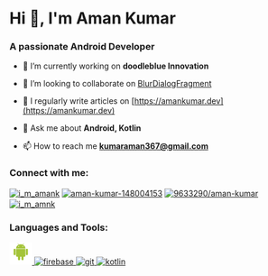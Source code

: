 <h1>Hi 👋, I'm Aman Kumar</h1>
<h3>A passionate Android Developer</h3>

- 🔭 I’m currently working on **doodleblue Innovation**

- 👯 I’m looking to collaborate on [BlurDialogFragment](https://github.com/amanzan/BlurDialogFragment)

- 📝 I regularly write articles on [https://amankumar.dev](https://amankumar.dev)

- 💬 Ask me about **Android, Kotlin**

- 📫 How to reach me **kumaraman367@gmail.com**

<h3 align="left">Connect with me:</h3>
<p align="left">
<a href="https://twitter.com/i_m_amank" target="blank"><img align="center" src="https://cdn.jsdelivr.net/npm/simple-icons@3.0.1/icons/twitter.svg" alt="i_m_amank" height="30" width="40" /></a>
<a href="https://linkedin.com/in/aman-kumar-148004153" target="blank"><img align="center" src="https://cdn.jsdelivr.net/npm/simple-icons@3.0.1/icons/linkedin.svg" alt="aman-kumar-148004153" height="30" width="40" /></a>
<a href="https://stackoverflow.com/users/9633290/aman-kumar" target="blank"><img align="center" src="https://cdn.jsdelivr.net/npm/simple-icons@3.0.1/icons/stackoverflow.svg" alt="9633290/aman-kumar" height="30" width="40" /></a>
<a href="https://instagram.com/i_m_amnk" target="blank"><img align="center" src="https://cdn.jsdelivr.net/npm/simple-icons@3.0.1/icons/instagram.svg" alt="i_m_amnk" height="30" width="40" /></a>
</p>

<h3 align="left">Languages and Tools:</h3>
<p align="left"> <a href="https://developer.android.com" target="_blank"> <img src="https://raw.githubusercontent.com/devicons/devicon/master/icons/android/android-original-wordmark.svg" alt="android" width="40" height="40"/> </a> <a href="https://firebase.google.com/" target="_blank"> <img src="https://www.vectorlogo.zone/logos/firebase/firebase-icon.svg" alt="firebase" width="40" height="40"/> </a> <a href="https://git-scm.com/" target="_blank"> <img src="https://www.vectorlogo.zone/logos/git-scm/git-scm-icon.svg" alt="git" width="40" height="40"/> </a> <a href="https://kotlinlang.org" target="_blank"> <img src="https://www.vectorlogo.zone/logos/kotlinlang/kotlinlang-icon.svg" alt="kotlin" width="40" height="40"/> </a> </p>
